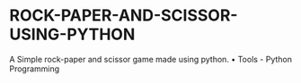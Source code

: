 # ROCK-PAPER-AND-SCISSOR-USING-PYTHON
A Simple rock-paper and scissor game made using python.
• Tools - Python Programming
